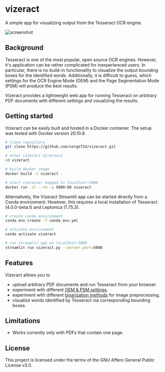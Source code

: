 # vizeract
A simple app for visualizing output from the Tesseract OCR engine.

![screenshot](https://i.ibb.co/Tbxf9sv/vizeract-screenshot.png)

## Background
Tesseract is one of the most popular, open source OCR engines. However, it's application can be rather complicated for inexperienced users. In particular, there is no build-in functionality to visualize the output bounding boxes for the identified words. Additionally, it is difficult to guess, which settings for the OCR Engine Mode (OEM) and the Page Segmentation Mode (PSM) will produce the best results.

Vizeract provides a lightweight web app for running Tesseract on arbitrary PDF documents with different settings and visualizing the results.

## Getting started
Vizeract can be easily built and hosted in a Docker container. The setup was tested with Docker version 20.10.8.

```bash
# clone repository
git clone https://github.com/serge724/vizeract.git

# enter vizeract directory
cd vizeract

# build docker image
docker build -t vizeract .

# start container mapped to localhost:5000
docker run -it --rm -p 5000:80 vizeract
```

Alternatively, the Vizeract Streamlit app can be started directly from a Conda environment. However, this requires a local installation of Tesseract (4.0.0-beta.1) and Leptonica (1.75.3).

```bash
# create conda environment
conda env create -f conda_env.yml

# activate environment
conda activate vizeract

# run streamlit app on localhost:5000
streamlit run vizeract.py --server.port=5000
```

## Features
Vizeract allows you to
* upload arbitrary PDF documents and run Tesseract from your browser.
* experiment with different [OEM & PSM settings](http://manpages.ubuntu.com/manpages/cosmic/man1/tesseract.1.html).
* experiment with different [binarization methods](https://scikit-image.org/docs/dev/auto_examples/segmentation/plot_thresholding.html) for image preprocessing.
* visualize words identified by Tesseract via corresponding bounding boxes.

## Limitations
* Works currently only with PDFs that contain one page.

## License
This project is licensed under the terms of the GNU Affero General Public License v3.0.
